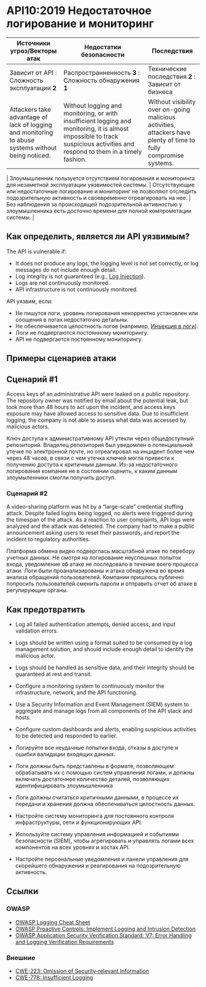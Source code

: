 API10:2019 Недостаточное логирование и мониторинг
============================================

| Источники угроз/Векторы атак | Недостатки безопасности | Последствия |
| - | - | - |
| Зависит от API : Сложность эксплуатации **2** | Распространненность **3** : Сложность обнаружения **1** | Технические последствия **2** : Зависит от бизнеса |
| Attackers take advantage of lack of logging and monitoring to abuse systems without being noticed. | Without logging and monitoring, or with insufficient logging and monitoring, it is almost impossible to track suspicious activities and respond to them in a timely fashion. | Without visibility over on-going malicious activities, attackers have plenty of time to fully compromise systems. |

| Злоумышленник пользуется отсутствием логирования и мониторинга для незаметной эксплуатации уязвимостей системы. | Отсутствующие или недостаточные логирование и мониторинг не позволяют отследить подозрительную активность и своевременно отреагировать на нее. | Без наблюдения за происходящей подозрительной активностью у злоумышленника есть досточно времени для полной компрометации системы. |

## Как определить, является ли API уязвимым?

The API is vulnerable if:

* It does not produce any logs, the logging level is not set correctly, or log
  messages do not include enough detail.
* Log integrity is not guaranteed (e.g., [Log Injection][1]).
* Logs are not continuously monitored.
* API infrastructure is not continuously monitored.

API уязвим, если:

* Не пишутся логи, уровень логирования некорректно установлен или соощения в логах недостаточно детальны.
* Не обеспечивается целостность логов (например, [Инъекция в логи][1]).
* Логи не подвергаются постоянному мониторингу.
* API не подвергается постоянному мониторингу.

## Примеры сценариев атаки

## Сценарий #1

Access keys of an administrative API were leaked on a public repository. The
repository owner was notified by email about the potential leak, but took more
than 48 hours to act upon the incident, and access keys exposure may have
allowed access to sensitive data. Due to insufficient logging, the company is
not able to assess what data was accessed by malicious actors.

Ключ доступа к административному API утекли через общедоступный репозиторий. Владелец репозитория был уведомлен о потенциальной утечке по электронной почте, но отреагировал на инцидент более чем через 48 часов, в связи с чем утечка ключей могла привести к получению доступа к критичным данным. Из-за недостаточного логирования компания не в состоянии оценить, к каким данным злоумыленники смогли получить доступ.

### Сценарий #2

A video-sharing platform was hit by a “large-scale” credential stuffing attack.
Despite failed logins being logged, no alerts were triggered during the timespan
of the attack. As a reaction to user complaints, API logs were analyzed and the
attack was detected. The company had to make a public announcement asking users
to reset their passwords, and report the incident to regulatory authorities.

Платформа обмена видео подверглась масштабной атаке по перебору учетных данных. Не смотря на логирование неуспешных попыток входа, уведомление об атаке не последовало в течение всего процесса атаки. Логи были проанализированы и атака обнаружена во время анализа обращений пользователей. Компании пришлось публично попросить пользователей сменить пароли и отправить отчет об атаке в регулирующие органы.

## Как предотвратить

* Log all failed authentication attempts, denied access, and input validation
  errors.
* Logs should be written using a format suited to be consumed by a log
  management solution, and should include enough detail to identify the
  malicious actor.
* Logs should be handled as sensitive data, and their integrity should be
  guaranteed at rest and transit.
* Configure a monitoring system to continuously monitor the infrastructure,
  network, and the API functioning.
* Use a Security Information and Event Management (SIEM) system to aggregate and
  manage logs from all components of the API stack and hosts.
* Configure custom dashboards and alerts, enabling suspicious activities to be
  detected and responded to earlier.

* Логируйте все неудачные попытки входа, отказы в доступе и ошибки валидации входящих данных.
* Логи должны быть представлены в формате, позволяющем обрабатывать их с помощью систем управления логами, и должны включать достаточное количество деталей, позволяющих идентифицировать злоумышленника
* Логи должны считаться критичными данными, в процессе их передачи и хранения должна обеспечиваться целостность данных.
* Настройте систему мониторинга для постоянного контроля инфраструктуры, сети и функционирующих API.
* Используйте систему управления информацией и событиями безопасности (SIEM), чтобы агрегировать и управлять логами всех компонентов на всех уровнях и хостах API.
* Настройте персональные уведомления и панели управления для скорейшего обнаружения и реагирования на подозрительную активность.

## Ссылки

### OWASP

* [OWASP Logging Cheat Sheet][2]
* [OWASP Proactive Controls: Implement Logging and Intrusion Detection][3]
* [OWASP Application Security Verification Standard: V7: Error Handling and
  Logging Verification Requirements][4]

### Внешние

* [CWE-223: Omission of Security-relevant Information][5]
* [CWE-778: Insufficient Logging][6]

[1]: https://www.owasp.org/index.php/Log_Injection
[2]: https://www.owasp.org/index.php/Logging_Cheat_Sheet
[3]: https://www.owasp.org/index.php/OWASP_Proactive_Controls
[4]: https://github.com/OWASP/ASVS/blob/master/4.0/en/0x15-V7-Error-Logging.md
[5]: https://cwe.mitre.org/data/definitions/223.html
[6]: https://cwe.mitre.org/data/definitions/778.html
